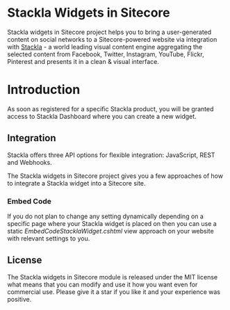 # Stackla Widgets in Sitecore
Stackla widgets in Sitecore project helps you to bring a user-generated content on social networks to a Sitecore-powered website via integration with [Stackla](https://stackla.com/) - a world leading visual content engine aggregating the selected content from Facebook, Twitter, Instagram, YouTube, Flickr, Pinterest and presents it in a clean & visual interface.

# Introduction
As soon as registered for a specific Stackla product, you will be granted access to Stackla Dashboard where you can create a new widget. 

## Integration
Stackla offers three API options for flexible integration: JavaScript, REST and Webhooks.

The Stackla widgets in Sitecore project gives you a few approaches of how to integrate a Stackla widget into a Sitecore site.

### Embed Code
If you do not plan to change any setting dynamically depending on a specific page where your Stackla widget is placed on then you can use a static *EmbedCodeStacklaWidget.cshtml* view approach on your website with relevant settings to you.



## License
The Stackla widgets in Sitecore module is released under the MIT license what means that you can modify and use it how you want even for commercial use. Please give it a star if you like it and your experience was positive.
